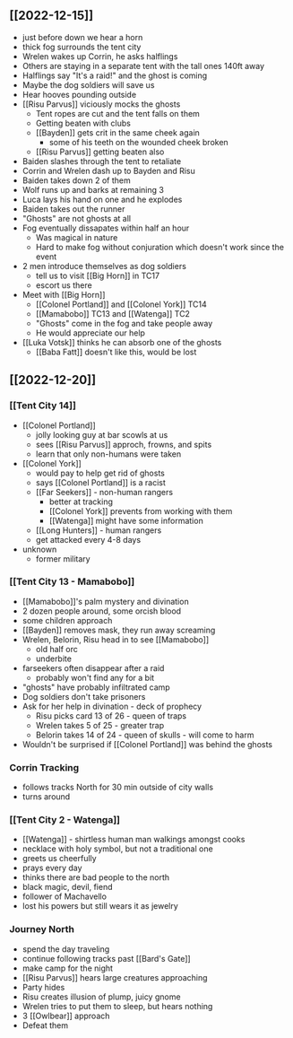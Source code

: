 ## [[2022-12-15]]
- just before down we hear a horn
- thick fog surrounds the tent city
- Wrelen wakes up Corrin, he asks halflings
- Others are staying in a separate tent with the tall ones 140ft away
- Halflings say "It's a raid!" and the ghost is coming
- Maybe the dog soldiers will save us
- Hear hooves pounding outside
- [[Risu Parvus]] viciously mocks the ghosts
	- Tent ropes are cut and the tent falls on them
	- Getting beaten with clubs
	- [[Bayden]] gets crit in the same cheek again
		- some of his teeth on the wounded cheek broken
	- [[Risu Parvus]] getting beaten also
- Baiden slashes through the tent to retaliate
- Corrin and Wrelen dash up to Bayden and Risu
- Baiden takes down 2 of them
- Wolf runs up and barks at remaining 3
- Luca lays his hand on one and he explodes
- Baiden takes out the runner
- "Ghosts" are not ghosts at all
- Fog eventually dissapates within half an hour
	- Was magical in nature
	- Hard to make fog without conjuration which doesn't work since the event
- 2 men introduce themselves as dog soldiers
	- tell us to visit [[Big Horn]] in TC17
	- escort us there
- Meet with [[Big Horn]]
	- [[Colonel Portland]] and [[Colonel York]] TC14
	- [[Mamabobo]] TC13 and [[Watenga]] TC2
	- "Ghosts" come in the fog and take people away
	- He would appreciate our help
- [[Luka Votsk]] thinks he can absorb one of the ghosts
	- [[Baba Fatt]] doesn't like this, would be lost

## [[2022-12-20]]
### [[Tent City 14]]
- [[Colonel Portland]]
	- jolly looking guy at bar scowls at us
	- sees [[Risu Parvus]] approch, frowns, and spits
	- learn that only non-humans were taken
- [[Colonel York]]
	- would pay to help get rid of ghosts
	- says [[Colonel Portland]] is a racist
	- [[Far Seekers]] - non-human rangers
		- better at tracking
		- [[Colonel York]] prevents from working with them
		- [[Watenga]] might have some information
	- [[Long Hunters]] - human rangers
	- get attacked every 4-8 days
- unknown
	- former military
### [[Tent City 13 - Mamabobo]]
- [[Mamabobo]]'s palm mystery and divination
- 2 dozen people around, some orcish blood
- some children approach
- [[Bayden]] removes mask, they run away screaming
- Wrelen, Belorin, Risu head in to see [[Mamabobo]]
	- old half orc
	- underbite
- farseekers often disappear after a raid
	- probably won't find any for a bit
- "ghosts" have probably infiltrated camp
- Dog soldiers don't take prisoners
- Ask for her help in divination - deck of prophecy
	- Risu picks card 13 of 26 - queen of traps
	- Wrelen takes 5 of 25 - greater trap
	- Belorin takes 14 of 24 - queen of skulls - will come to harm
- Wouldn't be surprised if [[Colonel Portland]] was behind the ghosts
### Corrin Tracking
- follows tracks North for 30 min outside of city walls
- turns around
### [[Tent City 2 - Watenga]]
- [[Watenga]] - shirtless human man walkings amongst cooks
- necklace with holy symbol, but not a traditional one
- greets us cheerfully
- prays every day
- thinks there are bad people to the north
- black magic, devil, fiend
- follower of Machavello
- lost his powers but still wears it as jewelry
### Journey North
- spend the day traveling
- continue following tracks past [[Bard's Gate]]
- make camp for the night
- [[Risu Parvus]] hears large creatures approaching
- Party hides
- Risu creates illusion of plump, juicy gnome
- Wrelen tries to put them to sleep, but hears nothing
- 3 [[Owlbear]] approach
- Defeat them